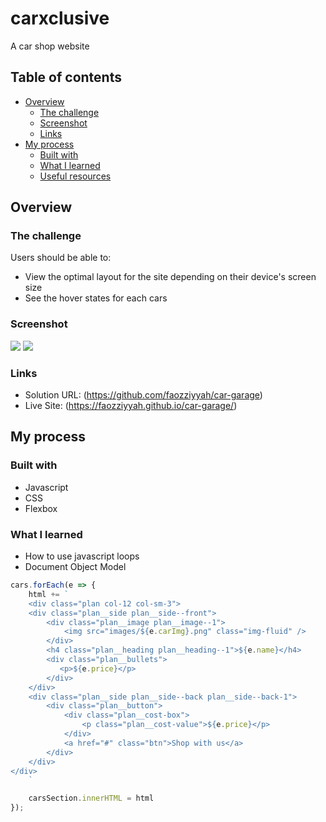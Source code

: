 # carxclusive

A car shop website

## Table of contents

- [Overview](#overview)
  - [The challenge](#the-challenge)
  - [Screenshot](#screenshot)
  - [Links](#links)
- [My process](#my-process)
  - [Built with](#built-with)
  - [What I learned](#what-i-learned)
  - [Useful resources](#useful-resources)

## Overview

### The challenge

Users should be able to:

- View the optimal layout for the site depending on their device's screen size
- See the hover states for each cars

### Screenshot

![](images/Screenshot.jpg)
![](images/Screenshot1.jpg)


### Links

- Solution URL: (https://github.com/faozziyyah/car-garage)
- Live Site: (https://faozziyyah.github.io/car-garage/)

## My process

### Built with

- Javascript 
- CSS
- Flexbox

### What I learned

- How to use javascript loops
- Document Object Model

```Javascript
cars.forEach(e => {
    html += `
    <div class="plan col-12 col-sm-3">
    <div class="plan__side plan__side--front">
        <div class="plan__image plan__image--1">
            <img src="images/${e.carImg}.png" class="img-fluid" />
        </div>
        <h4 class="plan__heading plan__heading--1">${e.name}</h4>
        <div class="plan__bullets">
           <p>${e.price}</p>
        </div> 
    </div>
    <div class="plan__side plan__side--back plan__side--back-1"> 
        <div class="plan__button">
            <div class="plan__cost-box">
                <p class="plan__cost-value">${e.price}</p>
            </div>
            <a href="#" class="btn">Shop with us</a>
        </div>
    </div>
</div>
    `

    carsSection.innerHTML = html
});
```
